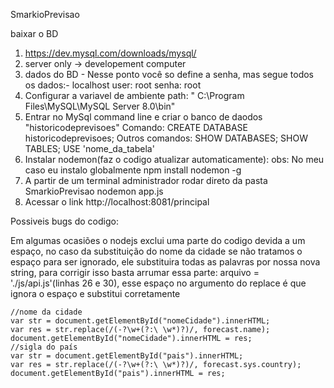 SmarkioPrevisao

baixar o BD
1) https://dev.mysql.com/downloads/mysql/
2) server only -> developement computer 
3) dados do BD - Nesse ponto você so define a senha, mas segue todos os dados:- localhost user: root senha: root 
4) Configurar a variavel de ambiente path: " C:\Program Files\MySQL\MySQL Server 8.0\bin"
5) Entrar no MySql command line e criar o banco de daodos "historicodeprevisoes"
    Comando: CREATE DATABASE historicodeprevisoes;
    Outros comandos:    SHOW DATABASES; 
                        SHOW TABLES;
                        USE 'nome_da_tabela'
6) Instalar nodemon(faz o codigo atualizar automaticamente):
        obs: No meu caso eu instalo globalmente
            npm install nodemon -g
7) A partir de um terminal administrador rodar direto da pasta SmarkioPrevisao
            nodemon app.js
8) Acessar o link http://localhost:8081/principal

Possiveis bugs do codigo:

Em algumas ocasiões o nodejs exclui uma parte do codigo devida a um espaço, no caso da substituição do nome da cidade se não tratamos o espaço para ser ignorado, ele substituira todas as palavras por nossa nova string, para corrigir isso basta arrumar essa parte: arquivo = './js/api.js'(linhas 26 e 30), esse espaço no argumento do replace é que ignora o espaço e substitui corretamente

    //nome da cidade
    var str = document.getElementById("nomeCidade").innerHTML; 
    var res = str.replace(/(-?\w+(?:\ \w*)?)/, forecast.name);
    document.getElementById("nomeCidade").innerHTML = res;
    //sigla do país
    var str = document.getElementById("pais").innerHTML; 
    var res = str.replace(/(-?\w+(?:\ \w*)?)/, forecast.sys.country);
    document.getElementById("pais").innerHTML = res;
